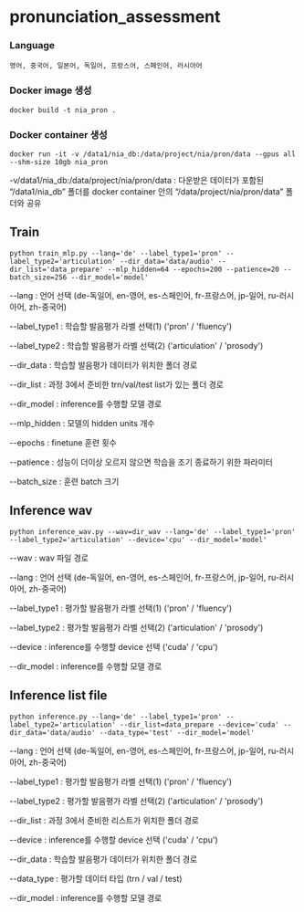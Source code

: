 # pronunciation_assessment

### Language

    영어, 중국어, 일본어, 독일어, 프랑스어, 스페인어, 러시아어


### Docker image 생성
```
docker build -t nia_pron .
```

### Docker container 생성
```
docker run -it -v /data1/nia_db:/data/project/nia/pron/data --gpus all --shm-size 10gb nia_pron
```
-v/data1/nia_db:/data/project/nia/pron/data : 다운받은 데이터가  포함된  “/data1/nia_db” 폴더를 docker container 안의 “/data/project/nia/pron/data” 폴더와 공유



## Train
```
python train_mlp.py --lang='de' --label_type1='pron' --label_type2='articulation' --dir_data='data/audio' --dir_list='data_prepare' --mlp_hidden=64 --epochs=200 --patience=20 --batch_size=256 --dir_model='model'
```
--lang : 언어 선택 (de-독일어, en-영어, es-스페인어, fr-프랑스어, jp-일어, ru-러시아어, zh-중국어)

--label_type1 : 학습할 발음평가 라벨 선택(1) ('pron' / 'fluency')

--label_type2 : 학습할 발음평가 라벨 선택(2) ('articulation' / 'prosody')

--dir_data : 학습할 발음평가 데이터가 위치한 폴더 경로

--dir_list : 과정 3에서 준비한 trn/val/test list가 있는 폴더 경로

--dir_model : inference를 수행할 모델 경로 

--mlp_hidden : 모델의 hidden units 개수

--epochs : finetune 훈련 횟수

--patience : 성능이 더이상 오르지 않으면 학습을 조기 종료하기 위한 파라미터

--batch_size : 훈련 batch 크기

## Inference wav
```
python inference_wav.py --wav=dir_wav --lang='de' --label_type1='pron' --label_type2='articulation' --device='cpu' --dir_model='model'
```
--wav : wav 파일 경로

--lang : 언어 선택 (de-독일어, en-영어, es-스페인어, fr-프랑스어, jp-일어, ru-러시아어, zh-중국어)

--label_type1 : 평가할 발음평가 라벨 선택(1) ('pron' / 'fluency')

--label_type2 : 평가할 발음평가 라벨 선택(2) ('articulation' / 'prosody')

--device : inference를 수행할 device 선택 ('cuda' / 'cpu')

--dir_model : inference를 수행할 모델 경로

## Inference list file
```
python inference.py --lang='de' --label_type1='pron' --label_type2='articulation' --dir_list=data_prepare --device='cuda' --dir_data='data/audio' --data_type='test' --dir_model='model'
```
--lang : 언어 선택 (de-독일어, en-영어, es-스페인어, fr-프랑스어, jp-일어, ru-러시아어, zh-중국어)

--label_type1 : 평가할 발음평가 라벨 선택(1) ('pron' / 'fluency')

--label_type2 : 평가할 발음평가 라벨 선택(2) ('articulation' / 'prosody')

--dir_list : 과정 3에서 준비한 리스트가 위치한 폴더 경로

--device : inference를 수행할 device 선택 ('cuda' / 'cpu')

--dir_data : 학습할 발음평가 데이터가 위치한 폴더 경로

--data_type : 평가할 데이터 타입 (trn / val / test)

--dir_model : inference를 수행할 모델 경로
